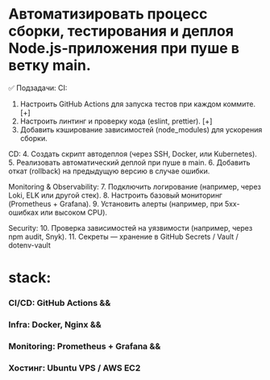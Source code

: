 # Автоматизировать процесс сборки, тестирования и деплоя Node.js-приложения при пуше в ветку main.


✅ Подзадачи:
CI:
1. Настроить GitHub Actions для запуска тестов при каждом коммите. [+]
2. Настроить линтинг и проверку кода (eslint, prettier). [+]
3. Добавить кэширование зависимостей (node_modules) для ускорения сборки.



CD:
4. Создать скрипт автодеплоя (через SSH, Docker, или Kubernetes).
5. Реализовать автоматический деплой при пуше в main.
6. Добавить откат (rollback) на предыдущую версию в случае ошибки.


Monitoring & Observability:
7. Подключить логирование (например, через Loki, ELK или другой стек).
8. Настроить базовый мониторинг (Prometheus + Grafana).
9. Установить алерты (например, при 5xx-ошибках или высоком CPU).



Security:
10. Проверка зависимостей на уязвимости (например, через npm audit, Snyk).
11. Секреты — хранение в GitHub Secrets / Vault / dotenv-vault


# stack:
###  CI/CD: GitHub Actions && 
###  Infra: Docker, Nginx && 
###  Monitoring: Prometheus + Grafana && 
###  Хостинг: Ubuntu VPS / AWS EC2

